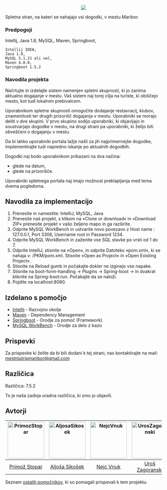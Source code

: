 <p align="center">
  <img  src="https://i.imgur.com/v9hLADh.png">
</p>
          Spletna stran, na kateri se nahajajo vsi dogodki, v mestu Maribor.


### Predpogoji

Intellij,
Java 1.8,
MySQL,
Maven,
Springboot,
```
Intellij IDEA,
Java 1.8,
MySQL 5.1.21 ali več,
Maven 4.0.0,
Springboot 1.5.2
```

### Navodila projekta

Načrtujte in izdelajte sistem namenjen spletni skupnosti, ki jo zanima aktualno dogajanje v mestu.
Vaš sistem naj torej cilja na turiste, ki obiščejo mesto, kot tudi lokalnim prebivalcem.

Uporabnikom spletne skupnosti omogočite dodajanje restavracij, klubov, znamenitosti ter drugih
prizorišč dogajanja v mestu. Uporabniki se morajo deliti v dve skupini. V prvo skupino sodijo
uporabniki, ki objavljajo in soustvarjajo dogodke v mestu, na drugi strani pa uporabniki, ki želijo biti
obveščeni o dogajanju v mestu.

Da bi lahko uporabniki portala lažje našli za jih najprimernejše dogodke, implementirajte tudi
napredno iskanje po aktualnih dogodkih.

Dogodki naj bodo uporabnikom prikazani na dva načina:
- glede na datum,
- glede na prizorišče.

Uporabniki spletnega portala naj imajo možnost preklapljanja med tema dvema pogledoma. 

## Navodila za implementacijo

1.	Prenesite in namestite: IntelliJ, MySQL, Java
2.	Prenesite naš projekt, s klikom na »Clone or download« in »Download ZIP« prenesite projekt v vašo željeno mapo in ga razširite. 
3.	Odprite MySQL WorkBench in ustvarite novo povezavo z Host name : 127.0.0.1, Port 3306, Username root in Password 1234.
4.	Odprite MySQL WorkBench in zaženite vse SQL stavke po vrsti od 1 do 7.
5.	Odprite IntelliJ, stisnite na »Open«, in odprite Datoteko »pom.xml«, ki se nahaja v: /PKM/pom.xml. Stisnite »Open as Project« in »Open Existing Project«.
6.	Stisnite na Reload gumb in počakajte dokler ne izginejo vse napake.
7.	Stisnite na boot-form-handling -> Plugins -> Spring-boot -> in dvakrat kliknite na Spring-boot:run. Počakajte da se naloži.
8.	Pojdite na localhost:8080.


## Izdelano s pomočjo

* [Intellij](https://www.jetbrains.com/idea/) - Razvojno okolje
* [Maven](https://maven.apache.org/) - Dependency Management
* [Springboot](https://spring.io/projects/spring-boot) - Orodje za pomoč (Framework)
* [MySQL WorkBench](https://www.mysql.com/products/workbench/) - Orodje za delo z bazo

## Prispevki

Za prispevke ki želite da bi bili dodani k tej strani, nas kontaktirajte na mail: mestniutripmaribor@gmail.com

## Različica

Različica: 7.5.2

To je naša zadnja uradna različica, ki smo jo objavili.

## Avtorji

[<img alt="PrimozStopar" src="https://avatars1.githubusercontent.com/u/22565865?s=460&v=4" width="117">](https://github.com/StoparPrimoz) |[<img alt="AljosaSikosek" src="https://avatars2.githubusercontent.com/u/33753351?s=460&v=4" width="117">](https://github.com/aljosasikosek) |[<img alt="NejcVnuk" src="https://avatars3.githubusercontent.com/u/33753135?s=460&v=4" width="117">](https://github.com/VnukNejc) |[<img alt="UrosZagoranski" src="https://avatars1.githubusercontent.com/u/33725933?s=460&v=4" width="117">](https://github.com/uzagoranski) |
:---: |:---: |:---: |:---: |
[Primož Stopar](https://github.com/Evixiss) |[Aljoša Sikošek](https://github.com/aljosasikosek) |[Nejc Vnuk](https://github.com/VnukNejc) |[Uroš Zagoranski](https://github.com/uzagoranski) |


Seznam [ostalih pomočnikov](https://github.com/Evixiss/Mestni-Utrip/graphs/contributors), ki so pomagali prispevali k tem projektu.
